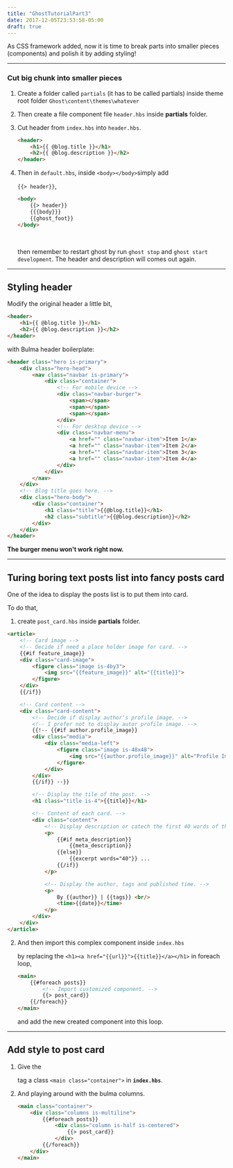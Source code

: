 ```yaml
---
title: "GhostTutorialPart3"
date: 2017-12-05T23:53:58-05:00
draft: true
---
```


As CSS framework added, now it is time to break parts into smaller pieces (components) and polish it by adding styling!

---

### Cut big chunk into smaller pieces

1. Create a folder called `partials` (it has to be called partials) inside theme root folder `Ghost\content\themes\whatever`

2. Then create a file component file `header.hbs` inside **partials** folder.

3. Cut header from `index.hbs` into `header.hbs`.

   ```html
   <header>
       <h1>{{ @blog.title }}</h1>
       <h2>{{ @blog.description }}</h2>
   </header>
   ```

4. Then in `default.hbs`, inside `<body></body>`simply add

   `{{> header}}`, 

   ```html
   <body>
       {{> header}}
       {{{body}}}
       {{ghost_foot}}
   </body>
   ```

   ​

   then remember to restart ghost by run `ghost stop` and `ghost start development`. The header and description will comes out again.

---

## Styling header

Modify the original header a little bit,

```html
<header>
    <h1>{{ @blog.title }}</h1>
    <h2>{{ @blog.description }}</h2>
</header>
```

with Bulma header boilerplate: 

```html
<header class="hero is-primary">
    <div class="hero-head">
        <nav class="navbar is-primary">
            <div class="container">
                <!-- For mobile device -->
                <div class="navbar-burger">
                    <span></span>
                    <span></span>
                    <span></span>
                </div>
                <!-- For desktop device -->
                <div class="navbar-menu">
                    <a href="" class="navbar-item">Item 1</a>
                    <a href="" class="navbar-item">Item 2</a>
                    <a href="" class="navbar-item">Item 3</a>
                    <a href="" class="navbar-item">Item 4</a>
                </div>
            </div>
        </nav>
    </div>
    <!-- Blog title goes here. -->
    <div class="hero-body">
        <div class="container">
            <h1 class="title">{{@blog.title}}</h1>
            <h2 class="subtitle">{{@blog.description}}</h2>
        </div>
    </div>
</header>
```

**The burger menu won't work right now.**

---

## Turing boring text posts list into fancy posts card

One of the idea to display the posts list is to put them into card.

To do that, 

1. create `post_card.hbs` inside **partials** folder.

```html
<article>
    <!-- Card image -->
    <!-- Decide if need a place holder image for card. -->
    {{#if feature_image}}
    <div class="card-image">
        <figure class="image is-4by3">
            <img src="{{feature_image}}" alt="{{title}}">
        </figure>
    </div>
    {{/if}}

    <!-- Card content -->
    <div class="card-content">
        <!-- Decide if display author's profile image. -->
        <!-- I prefer not to display autor profile image. -->
        {{!-- {{#if author.profile_image}}
        <div class="media">
            <div class="media-left">
                <figure class="image is-48x48">
                    <img src="{{author.profile_image}}" alt="Profile Image">
                </figure>
            </div>
        </div>
        {{/if}} --}}

        <!-- Display the tile of the post. -->
        <h1 class="title is-4">{{title}}</h1>

        <!-- Content of each card. -->
        <div class="content">
            <!-- Display description or catech the first 40 words of the post. -->
            <p>
                {{#if meta_description}}
                    {{meta_description}}
                {{else}}
                    {{excerpt words="40"}} ...
                {{/if}}
            </p>

            <!-- Display the author, tags and published time. -->
            <p>
                By {{author}} | {{tags}} <br/>
                <time>{{date}}</time>
            </p>
        </div>
    </div>
</article>
```

2. And then import this complex component inside `index.hbs`

   by replacing the `<h1><a href="{{url}}">{{title}}</a></h1>` in foreach loop,

   ```html
   <main>
       {{#foreach posts}}
           <!-- Import customized component. -->
           {{> post_card}}
       {{/foreach}}
   </main>
   ```

   and add the new created component into this loop.

---

## Add style to post card

1. Give the <main> tag a class `<main class="container">` in **`index.hbs`**.

2. And playing around with the bulma columns.

   ```html
   <main class="container">
       <div class="columns is-multiline">
           {{#foreach posts}}
               <div class="column is-half is-centered">
                   {{> post_card}}
               </div>    
           {{/foreach}}
       </div>
   </main>
   ```

   ​